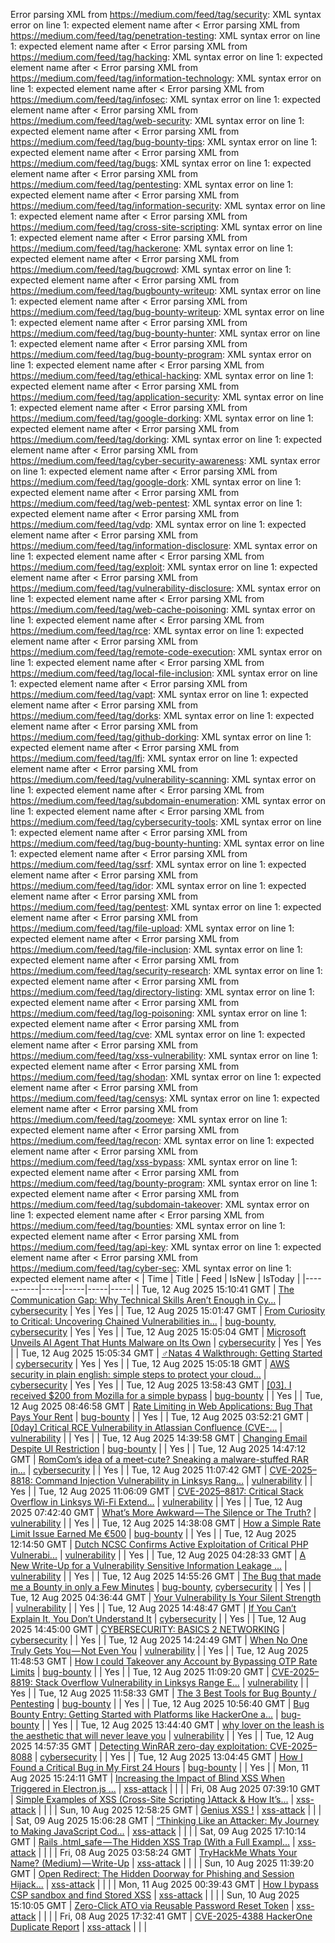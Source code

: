 Error parsing XML from https://medium.com/feed/tag/security: XML syntax error on line 1: expected element name after <
Error parsing XML from https://medium.com/feed/tag/penetration-testing: XML syntax error on line 1: expected element name after <
Error parsing XML from https://medium.com/feed/tag/hacking: XML syntax error on line 1: expected element name after <
Error parsing XML from https://medium.com/feed/tag/information-technology: XML syntax error on line 1: expected element name after <
Error parsing XML from https://medium.com/feed/tag/infosec: XML syntax error on line 1: expected element name after <
Error parsing XML from https://medium.com/feed/tag/web-security: XML syntax error on line 1: expected element name after <
Error parsing XML from https://medium.com/feed/tag/bug-bounty-tips: XML syntax error on line 1: expected element name after <
Error parsing XML from https://medium.com/feed/tag/bugs: XML syntax error on line 1: expected element name after <
Error parsing XML from https://medium.com/feed/tag/pentesting: XML syntax error on line 1: expected element name after <
Error parsing XML from https://medium.com/feed/tag/information-security: XML syntax error on line 1: expected element name after <
Error parsing XML from https://medium.com/feed/tag/cross-site-scripting: XML syntax error on line 1: expected element name after <
Error parsing XML from https://medium.com/feed/tag/hackerone: XML syntax error on line 1: expected element name after <
Error parsing XML from https://medium.com/feed/tag/bugcrowd: XML syntax error on line 1: expected element name after <
Error parsing XML from https://medium.com/feed/tag/bugbounty-writeup: XML syntax error on line 1: expected element name after <
Error parsing XML from https://medium.com/feed/tag/bug-bounty-writeup: XML syntax error on line 1: expected element name after <
Error parsing XML from https://medium.com/feed/tag/bug-bounty-hunter: XML syntax error on line 1: expected element name after <
Error parsing XML from https://medium.com/feed/tag/bug-bounty-program: XML syntax error on line 1: expected element name after <
Error parsing XML from https://medium.com/feed/tag/ethical-hacking: XML syntax error on line 1: expected element name after <
Error parsing XML from https://medium.com/feed/tag/application-security: XML syntax error on line 1: expected element name after <
Error parsing XML from https://medium.com/feed/tag/google-dorking: XML syntax error on line 1: expected element name after <
Error parsing XML from https://medium.com/feed/tag/dorking: XML syntax error on line 1: expected element name after <
Error parsing XML from https://medium.com/feed/tag/cyber-security-awareness: XML syntax error on line 1: expected element name after <
Error parsing XML from https://medium.com/feed/tag/google-dork: XML syntax error on line 1: expected element name after <
Error parsing XML from https://medium.com/feed/tag/web-pentest: XML syntax error on line 1: expected element name after <
Error parsing XML from https://medium.com/feed/tag/vdp: XML syntax error on line 1: expected element name after <
Error parsing XML from https://medium.com/feed/tag/information-disclosure: XML syntax error on line 1: expected element name after <
Error parsing XML from https://medium.com/feed/tag/exploit: XML syntax error on line 1: expected element name after <
Error parsing XML from https://medium.com/feed/tag/vulnerability-disclosure: XML syntax error on line 1: expected element name after <
Error parsing XML from https://medium.com/feed/tag/web-cache-poisoning: XML syntax error on line 1: expected element name after <
Error parsing XML from https://medium.com/feed/tag/rce: XML syntax error on line 1: expected element name after <
Error parsing XML from https://medium.com/feed/tag/remote-code-execution: XML syntax error on line 1: expected element name after <
Error parsing XML from https://medium.com/feed/tag/local-file-inclusion: XML syntax error on line 1: expected element name after <
Error parsing XML from https://medium.com/feed/tag/vapt: XML syntax error on line 1: expected element name after <
Error parsing XML from https://medium.com/feed/tag/dorks: XML syntax error on line 1: expected element name after <
Error parsing XML from https://medium.com/feed/tag/github-dorking: XML syntax error on line 1: expected element name after <
Error parsing XML from https://medium.com/feed/tag/lfi: XML syntax error on line 1: expected element name after <
Error parsing XML from https://medium.com/feed/tag/vulnerability-scanning: XML syntax error on line 1: expected element name after <
Error parsing XML from https://medium.com/feed/tag/subdomain-enumeration: XML syntax error on line 1: expected element name after <
Error parsing XML from https://medium.com/feed/tag/cybersecurity-tools: XML syntax error on line 1: expected element name after <
Error parsing XML from https://medium.com/feed/tag/bug-bounty-hunting: XML syntax error on line 1: expected element name after <
Error parsing XML from https://medium.com/feed/tag/ssrf: XML syntax error on line 1: expected element name after <
Error parsing XML from https://medium.com/feed/tag/idor: XML syntax error on line 1: expected element name after <
Error parsing XML from https://medium.com/feed/tag/pentest: XML syntax error on line 1: expected element name after <
Error parsing XML from https://medium.com/feed/tag/file-upload: XML syntax error on line 1: expected element name after <
Error parsing XML from https://medium.com/feed/tag/file-inclusion: XML syntax error on line 1: expected element name after <
Error parsing XML from https://medium.com/feed/tag/security-research: XML syntax error on line 1: expected element name after <
Error parsing XML from https://medium.com/feed/tag/directory-listing: XML syntax error on line 1: expected element name after <
Error parsing XML from https://medium.com/feed/tag/log-poisoning: XML syntax error on line 1: expected element name after <
Error parsing XML from https://medium.com/feed/tag/cve: XML syntax error on line 1: expected element name after <
Error parsing XML from https://medium.com/feed/tag/xss-vulnerability: XML syntax error on line 1: expected element name after <
Error parsing XML from https://medium.com/feed/tag/shodan: XML syntax error on line 1: expected element name after <
Error parsing XML from https://medium.com/feed/tag/censys: XML syntax error on line 1: expected element name after <
Error parsing XML from https://medium.com/feed/tag/zoomeye: XML syntax error on line 1: expected element name after <
Error parsing XML from https://medium.com/feed/tag/recon: XML syntax error on line 1: expected element name after <
Error parsing XML from https://medium.com/feed/tag/xss-bypass: XML syntax error on line 1: expected element name after <
Error parsing XML from https://medium.com/feed/tag/bounty-program: XML syntax error on line 1: expected element name after <
Error parsing XML from https://medium.com/feed/tag/subdomain-takeover: XML syntax error on line 1: expected element name after <
Error parsing XML from https://medium.com/feed/tag/bounties: XML syntax error on line 1: expected element name after <
Error parsing XML from https://medium.com/feed/tag/api-key: XML syntax error on line 1: expected element name after <
Error parsing XML from https://medium.com/feed/tag/cyber-sec: XML syntax error on line 1: expected element name after <
| Time | Title | Feed | IsNew | IsToday |
|-----------|-----|-----|-----|-----|
| Tue, 12 Aug 2025 15:10:41 GMT | [The Communication Gap: Why Technical Skills Aren’t Enough in Cy...](https://medium.com/p/6323757a5d2e) | [cybersecurity](https://medium.com/feed/tag/cybersecurity) | Yes | Yes |
| Tue, 12 Aug 2025 15:01:47 GMT | [From Curiosity to Critical: Uncovering Chained Vulnerabilities in...](https://medium.com/p/febdc60a19ce) | [bug-bounty](https://medium.com/feed/tag/bug-bounty), [cybersecurity](https://medium.com/feed/tag/cybersecurity) | Yes | Yes |
| Tue, 12 Aug 2025 15:05:04 GMT | [Microsoft Unveils AI Agent That Hunts Malware on Its Own](https://medium.com/p/b7d609f7a971) | [cybersecurity](https://medium.com/feed/tag/cybersecurity) | Yes | Yes |
| Tue, 12 Aug 2025 15:05:34 GMT | [️‍♂️Natas 4 Walkthrough: Getting Started](https://medium.com/p/16ab2473015c) | [cybersecurity](https://medium.com/feed/tag/cybersecurity) | Yes | Yes |
| Tue, 12 Aug 2025 15:05:18 GMT | [AWS security in plain english: simple steps to protect your cloud...](https://medium.com/p/48e112255d3a) | [cybersecurity](https://medium.com/feed/tag/cybersecurity) | Yes | Yes |
| Tue, 12 Aug 2025 13:58:43 GMT | [\[03\]. I received $200 from Mozilla for a simple bypass](https://medium.com/p/fc5f1e020e9a) | [bug-bounty](https://medium.com/feed/tag/bug-bounty) |  | Yes |
| Tue, 12 Aug 2025 08:46:58 GMT | [Rate Limiting in Web Applications: Bug That Pays Your Rent](https://medium.com/p/028d634abe53) | [bug-bounty](https://medium.com/feed/tag/bug-bounty) |  | Yes |
| Tue, 12 Aug 2025 03:52:21 GMT | [\[0day\] Critical RCE Vulnerability in Atlassian Confluence (CVE-...](https://medium.com/p/11022babf31e) | [vulnerability](https://medium.com/feed/tag/vulnerability) |  | Yes |
| Tue, 12 Aug 2025 14:39:58 GMT | [Changing Email Despite UI Restriction](https://medium.com/p/18368ddf6bea) | [bug-bounty](https://medium.com/feed/tag/bug-bounty) |  | Yes |
| Tue, 12 Aug 2025 14:47:12 GMT | [RomCom’s idea of a meet-cute? Sneaking a malware-stuffed RAR in...](https://medium.com/p/d01679f9cc0d) | [cybersecurity](https://medium.com/feed/tag/cybersecurity) |  | Yes |
| Tue, 12 Aug 2025 11:07:42 GMT | [ CVE-2025–8818: Command Injection Vulnerability in Linksys Rang...](https://medium.com/p/92bd63634188) | [vulnerability](https://medium.com/feed/tag/vulnerability) |  | Yes |
| Tue, 12 Aug 2025 11:06:09 GMT | [ CVE-2025–8817: Critical Stack Overflow in Linksys Wi-Fi Extend...](https://medium.com/p/e9900f92c100) | [vulnerability](https://medium.com/feed/tag/vulnerability) |  | Yes |
| Tue, 12 Aug 2025 07:42:40 GMT | [What’s More Awkward — The Silence or The Truth?](https://medium.com/p/75d84e1e8dab) | [vulnerability](https://medium.com/feed/tag/vulnerability) |  | Yes |
| Tue, 12 Aug 2025 14:38:08 GMT | [How a Simple Rate Limit Issue Earned Me €500](https://medium.com/p/763aa5ae8ae1) | [bug-bounty](https://medium.com/feed/tag/bug-bounty) |  | Yes |
| Tue, 12 Aug 2025 12:14:50 GMT | [Dutch NCSC Confirms Active Exploitation of Critical PHP Vulnerabi...](https://medium.com/p/88d0464216aa) | [vulnerability](https://medium.com/feed/tag/vulnerability) |  | Yes |
| Tue, 12 Aug 2025 04:28:33 GMT | [A New Write-Up for a Vulnerability Sensitive Information Leakage ...](https://medium.com/p/96ff2ef64b24) | [vulnerability](https://medium.com/feed/tag/vulnerability) |  | Yes |
| Tue, 12 Aug 2025 14:55:26 GMT | [The Bug that made me a Bounty in only a Few Minutes](https://medium.com/p/7cf92bb03c19) | [bug-bounty](https://medium.com/feed/tag/bug-bounty), [cybersecurity](https://medium.com/feed/tag/cybersecurity) |  | Yes |
| Tue, 12 Aug 2025 04:36:44 GMT | [Your Vulnerability Is Your Silent Strength](https://medium.com/p/88b1b7208f70) | [vulnerability](https://medium.com/feed/tag/vulnerability) |  | Yes |
| Tue, 12 Aug 2025 14:48:47 GMT | [If You Can’t Explain It, You Don’t Understand It](https://medium.com/p/7a0983b5e596) | [cybersecurity](https://medium.com/feed/tag/cybersecurity) |  | Yes |
| Tue, 12 Aug 2025 14:45:00 GMT | [CYBERSECURITY: BASICS 2 NETWORKING](https://medium.com/p/52463fe90137) | [cybersecurity](https://medium.com/feed/tag/cybersecurity) |  | Yes |
| Tue, 12 Aug 2025 14:24:49 GMT | [When No One Truly Gets You — Not Even You](https://medium.com/p/bca7bda9eaee) | [vulnerability](https://medium.com/feed/tag/vulnerability) |  | Yes |
| Tue, 12 Aug 2025 11:48:53 GMT | [How I could Takeover any Account by Bypassing OTP Rate Limits](https://medium.com/p/1155d616d947) | [bug-bounty](https://medium.com/feed/tag/bug-bounty) |  | Yes |
| Tue, 12 Aug 2025 11:09:20 GMT | [ CVE-2025–8819: Stack Overflow Vulnerability in Linksys Range E...](https://medium.com/p/13eb65f5f212) | [vulnerability](https://medium.com/feed/tag/vulnerability) |  | Yes |
| Tue, 12 Aug 2025 11:58:33 GMT | [The 3 Best Tools for Bug Bounty / Pentesting](https://medium.com/p/915e95686e6f) | [bug-bounty](https://medium.com/feed/tag/bug-bounty) |  | Yes |
| Tue, 12 Aug 2025 10:56:40 GMT | [Bug Bounty Entry: Getting Started with Platforms like HackerOne a...](https://medium.com/p/849ffb8ba046) | [bug-bounty](https://medium.com/feed/tag/bug-bounty) |  | Yes |
| Tue, 12 Aug 2025 13:44:40 GMT | [why lover on the leash is the aesthetic that will never leave you](https://medium.com/p/aa8e8c25184e) | [vulnerability](https://medium.com/feed/tag/vulnerability) |  | Yes |
| Tue, 12 Aug 2025 14:57:35 GMT | [Detecting WinRAR zero-day exploitation: CVE-2025–8088](https://medium.com/p/eac533120a91) | [cybersecurity](https://medium.com/feed/tag/cybersecurity) |  | Yes |
| Tue, 12 Aug 2025 13:04:45 GMT | [How I Found a Critical Bug in My First 24 Hours](https://medium.com/p/762092ae6664) | [bug-bounty](https://medium.com/feed/tag/bug-bounty) |  | Yes |
| Mon, 11 Aug 2025 15:24:11 GMT | [Increasing the Impact of Blind XSS When Triggered in Electron.js ...](https://medium.com/p/12df2f49a896) | [xss-attack](https://medium.com/feed/tag/xss-attack) |  |  |
| Fri, 08 Aug 2025 07:39:10 GMT | [Simple Examples of XSS (Cross-Site Scripting )Attack & How It’s...](https://medium.com/p/64adbb36a3e1) | [xss-attack](https://medium.com/feed/tag/xss-attack) |  |  |
| Sun, 10 Aug 2025 12:58:25 GMT | [Genius XSS !](https://medium.com/p/1dfa7d2d8e89) | [xss-attack](https://medium.com/feed/tag/xss-attack) |  |  |
| Sat, 09 Aug 2025 15:06:28 GMT | [“Thinking Like an Attacker: My Journey to Making JavaScript Cod...](https://medium.com/p/f334206f060a) | [xss-attack](https://medium.com/feed/tag/xss-attack) |  |  |
| Sat, 09 Aug 2025 17:10:14 GMT | [Rails .html_safe — The Hidden XSS Trap (With a Full Exampl...](https://medium.com/p/3472a848dce1) | [xss-attack](https://medium.com/feed/tag/xss-attack) |  |  |
| Fri, 08 Aug 2025 03:58:24 GMT | [TryHackMe Whats Your Name? (Medium) — Write-Up](https://medium.com/p/f35011cc9428) | [xss-attack](https://medium.com/feed/tag/xss-attack) |  |  |
| Sun, 10 Aug 2025 11:39:20 GMT | [Open Redirect: The Hidden Doorway for Phishing and Session Hijack...](https://medium.com/p/1a7afd64ca3b) | [xss-attack](https://medium.com/feed/tag/xss-attack) |  |  |
| Mon, 11 Aug 2025 00:39:43 GMT | [How I bypass CSP sandbox and find Stored XSS](https://medium.com/p/7bb2b5795554) | [xss-attack](https://medium.com/feed/tag/xss-attack) |  |  |
| Sun, 10 Aug 2025 15:10:05 GMT | [Zero-Click ATO via Reusable Password Reset Token](https://medium.com/p/3299d0bfc005) | [xss-attack](https://medium.com/feed/tag/xss-attack) |  |  |
| Fri, 08 Aug 2025 17:32:41 GMT | [CVE-2025-4388 HackerOne Duplicate Report](https://medium.com/p/0a1b34444293) | [xss-attack](https://medium.com/feed/tag/xss-attack) |  |  |
